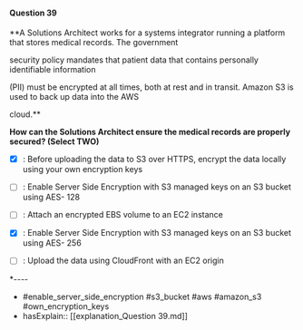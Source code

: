 #### Question  39

**A Solutions Architect works for a systems integrator running a platform that stores medical records. The government

security policy mandates that patient data that contains personally identifiable information

(PII) must be encrypted at all times, both at rest and in transit. Amazon S3 is used to back up data into the AWS

cloud.**

**How can the Solutions Architect ensure the medical records are properly secured? (Select TWO)**

- [x] :  Before uploading the data to S3 over HTTPS, encrypt the data locally using your own encryption keys

- [ ] :  Enable Server Side Encryption with S3 managed keys on an S3 bucket using AES- 128

- [ ] :  Attach an encrypted EBS volume to an EC2 instance

- [x] :  Enable Server Side Encryption with S3 managed keys on an S3 bucket using AES- 256

- [ ] :  Upload the data using CloudFront with an EC2 origin

*----

- #enable_server_side_encryption #s3_bucket #aws #amazon_s3 #own_encryption_keys
- hasExplain:: [[explanation_Question  39.md]]

